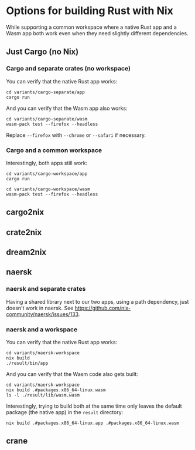 # Options for building Rust with Nix

While supporting a common workspace where a native Rust app and a Wasm app both
work even when they need slightly different dependencies.

## Just Cargo (no Nix)

### Cargo and separate crates (no workspace)

You can verify that the native Rust app works:

```
cd variants/cargo-separate/app
cargo run
```

And you can verify that the Wasm app also works:

```
cd variants/cargo-separate/wasm
wasm-pack test --firefox --headless
```

Replace `--firefox` with `--chrome` or `--safari` if necessary.

### Cargo and a common workspace

Interestingly, both apps still work:

```
cd variants/cargo-workspace/app
cargo run
```

```
cd variants/cargo-workspace/wasm
wasm-pack test --firefox --headless
```

## cargo2nix

## crate2nix

## dream2nix

## naersk

### naersk and separate crates

Having a shared library next to our two apps, using a path dependency, just doesn't work in naersk. See https://github.com/nix-community/naersk/issues/133.

### naersk and a workspace

You can verify that the native Rust app works:

```
cd variants/naersk-workspace
nix build
./result/bin/app
```

And you can verify that the Wasm code also gets built:

```
cd variants/naersk-workspace
nix build .#packages.x86_64-linux.wasm
ls -l ./result/lib/wasm.wasm
```

Interestingly, trying to build both at the same time only leaves the default package (the native app) in the `result` directory:

```
nix build .#packages.x86_64-linux.app .#packages.x86_64-linux.wasm
```

## crane
